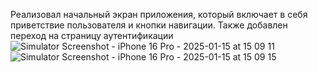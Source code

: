 
Реализовал начальный экран приложения, который включает в себя приветствие пользователя и кнопки навигации. Также добавлен переход на страницу аутентификации
![Simulator Screenshot - iPhone 16 Pro - 2025-01-15 at 15 09 11](https://github.com/user-attachments/assets/2d9f781e-5a00-4c68-95c3-3ae22eddc4d7)
![Simulator Screenshot - iPhone 16 Pro - 2025-01-15 at 15 09 15](https://github.com/user-attachments/assets/2d861854-5e12-47d6-86bd-adcaf2ab5086)
